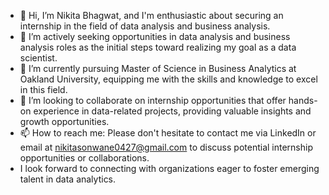 - 👋 Hi, I’m Nikita Bhagwat, and I'm enthusiastic about securing an internship in the field of data analysis and business analysis.
- 👀 I’m actively seeking opportunities in data analysis and business analysis roles as the initial steps toward realizing my goal as a data scientist.
- 🌱 I’m currently pursuing Master of Science in Business Analytics at Oakland University, equipping me with the skills and knowledge to excel in this field.
- 💞️ I’m looking to collaborate on internship opportunities that offer hands-on experience in data-related projects, providing valuable insights and growth opportunities.
- 📫 How to reach me: Please don't hesitate to contact me via LinkedIn or email at nikitasonwane0427@gmail.com to discuss potential internship opportunities or collaborations.
- I look forward to connecting with organizations eager to foster emerging talent in data analytics.

<!---
nikita042796/nikita042796 is a ✨ special ✨ repository because its `README.md` (this file) appears on your GitHub profile.
You can click the Preview link to take a look at your changes.
--->
